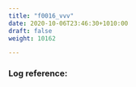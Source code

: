 ```yaml
---
title: "f0016_vvv"
date: 2020-10-06T23:46:30+1010:00
draft: false
weight: 10162

---
```


### Log reference: <no value>

```
